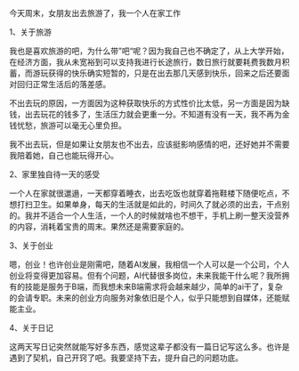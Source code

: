 
今天周末，女朋友出去旅游了，我一个人在家工作

1、关于旅游

我也是喜欢旅游的吧，为什么带”吧“呢？因为我自己也不确定了，从上大学开始，在经济方面，我从未宽裕到可以支持我进行长途旅行，数日旅行就要耗费我数月积蓄，而游玩获得的快乐确实短暂的，只是在出去那几天感到快乐，回来之后还要面对回归正常生活后的落差感。

不出去玩的原因，一方面因为这种获取快乐的方式性价比太低，另一方面是因为缺钱，出去玩花的钱多了，生活压力就会更重一分。不知道有没有一天，我不再为金钱忧愁，旅游可以毫无心里负担。

我不出去玩，但是如果让女朋友也不出去，应该挺影响感情的吧，还好她并不需要我陪着她，自己也能玩得开心。

2、家里独自待一天的感受

一个人在家就很邋遢，一天都穿着睡衣，出去吃饭也就穿着拖鞋楼下随便吃点，不想打扫卫生。如果单身，每天的生活就是如此的，时间久了就必须的出去，干点别的。我并不适合一个人生活，一个人的时候就啥也不想干，手机上刷一整天没营养的内容，消耗着宝贵的周末。果然还是需要家庭的。

3、关于创业

嗯，创业！也许创业是刚需吧，随着AI发展，我相信一个人可以是一个公司，个人创业将变得更加容易。但有个问题，AI代替很多岗位，未来我能干什么呢？我所拥有的技能是服务于B端，而我想未来B端需求将会越来越少，简单的ai干了，复杂的会请专职。未来的创业方向服务对象依旧是个人，似乎只能想到自媒体，还能赋能主业。

4、关于日记

这两天写日记突然就能写好多东西，感觉这辈子都没有一篇日记写这么多。也许是遇到了契机，自己开窍了吧。我要坚持下去，提升自己的问题功底。